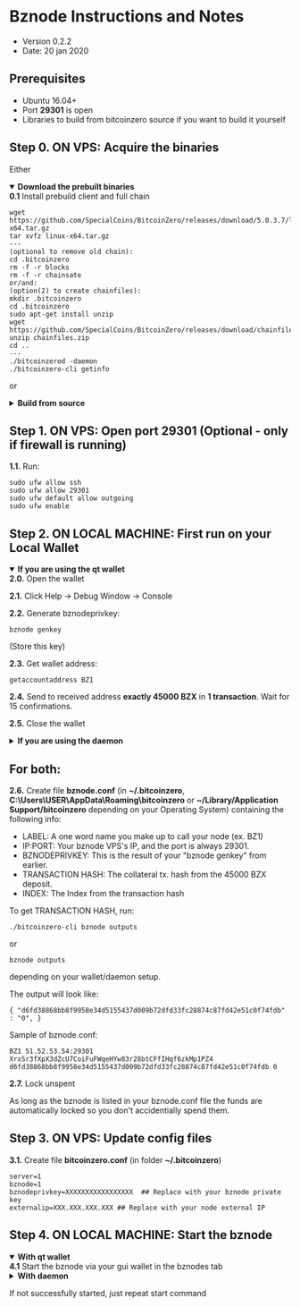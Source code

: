 # Bznode Instructions and Notes

- Version 0.2.2
- Date: 20 jan 2020

## Prerequisites

- Ubuntu 16.04+
- Port **29301** is open
- Libraries to build from bitcoinzero source if you want to build it yourself

## Step 0. ON VPS: Acquire the binaries

Either

<details open>
<summary><strong>Download the prebuilt binaries</strong></summary>
<strong>0.1</strong> Install prebuild client and full chain

    wget https://github.com/SpecialCoins/BitcoinZero/releases/download/5.0.3.7/linux-x64.tar.gz
    tar xvfz linux-x64.tar.gz
    ---
    (optional to remove old chain):
    cd .bitcoinzero
    rm -f -r blocks
    rm -f -r chainsate
	or/and:
	(option(2) to create chainfiles):
	mkdir .bitcoinzero
	cd .bitcoinzero
	sudo apt-get install unzip
	wget https://github.com/SpecialCoins/BitcoinZero/releases/download/chainfiles/chainfiles.zip
	unzip chainfiles.zip
	cd ..
	---
    ./bitcoinzerod -daemon
    ./bitcoinzero-cli getinfo

</details>

or

<details>
<summary><strong>Build from source</strong></summary>
<strong>0.1.</strong>  Check out from source:

    git clone https://github.com/BitcoinZeroOfficial/bitcoinzero/

<strong>0.2.</strong> See [README.md](README.md) for instructions on building.

</details>

## Step 1. ON VPS: Open port 29301 (Optional - only if firewall is running)

**1.1.** Run:

    sudo ufw allow ssh
    sudo ufw allow 29301
    sudo ufw default allow outgoing
    sudo ufw enable

## Step 2. ON LOCAL MACHINE: First run on your Local Wallet

<details open>
<summary><strong>If you are using the qt wallet</strong></summary>
<strong>2.0.</strong>  Open the wallet

<strong>2.1.</strong> Click Help -> Debug Window -> Console

<strong>2.2.</strong> Generate bznodeprivkey:

    bznode genkey

(Store this key)

<strong>2.3.</strong> Get wallet address:

    getaccountaddress BZ1

<strong>2.4.</strong> Send to received address <strong>exactly 45000 BZX</strong> in <strong>1 transaction</strong>. Wait for 15 confirmations.

<strong>2.5.</strong> Close the wallet

</details>

<details>
<summary><strong>If you are using the daemon</strong></summary>
<strong>2.0.</strong>  Go to the checked out folder or where you extracted the binaries

    cd bitcoinzero/src

<strong>2.1.</strong> Start daemon:

    ./bitcoinzerod -daemon -server

<strong>2.2.</strong> Generate bznodeprivkey:

    ./bitcoinzero-cli bznode genkey

(Store this key)

<strong>2.3.</strong> Get wallet address:

    ./bitcoinzero-cli getaccountaddress BZ1

<strong>2.4.</strong> Send to received address <strong>exactly 45000 BZX</strong> in <strong>1 transaction</strong>. Wait for 15 confirmations.

<strong>2.5.</strong> Stop daemon:

    ./bitcoinzero-cli stop

</details>

## For both:

**2.6.** Create file **bznode.conf** (in **~/.bitcoinzero**, **C:\Users\USER\AppData\Roaming\bitcoinzero** or **~/Library/Application Support/bitcoinzero** depending on your Operating System) containing the following info:

- LABEL: A one word name you make up to call your node (ex. BZ1)
- IP:PORT: Your bznode VPS's IP, and the port is always 29301.
- BZNODEPRIVKEY: This is the result of your "bznode genkey" from earlier.
- TRANSACTION HASH: The collateral tx. hash from the 45000 BZX deposit.
- INDEX: The Index from the transaction hash

To get TRANSACTION HASH, run:

```
./bitcoinzero-cli bznode outputs
```

or

```
bznode outputs
```

depending on your wallet/daemon setup.

The output will look like:

    { "d6fd38868bb8f9958e34d5155437d009b72dfd33fc28874c87fd42e51c0f74fdb" : "0", }

Sample of bznode.conf:

    BZ1 51.52.53.54:29301 XrxSr3fXpX3dZcU7CoiFuFWqeHYw83r28btCFfIHqf6zkMp1PZ4 d6fd38868bb8f9958e34d5155437d009b72dfd33fc28874c87fd42e51c0f74fdb 0

**2.7.** Lock unspent

As long as the bznode is listed in your bznode.conf file the funds are automatically locked so you don't accidentially spend them.

## Step 3. ON VPS: Update config files

**3.1.** Create file **bitcoinzero.conf** (in folder **~/.bitcoinzero**)

    server=1
    bznode=1
    bznodeprivkey=XXXXXXXXXXXXXXXXX  ## Replace with your bznode private key
    externalip=XXX.XXX.XXX.XXX ## Replace with your node external IP

## Step 4. ON LOCAL MACHINE: Start the bznode

<details open>
<summary><strong>With qt wallet</strong></summary>
<strong>4.1</strong> Start the bznode via your gui wallet in the bznodes tab
</details>

<details>
<summary><strong>With daemon</strong></summary>
<strong>4.1</strong> Start bznode:

    ./bitcoinzero-cli bznode start-alias <LABEL>

For example:

    ./bitcoinzero-cli bznode start-alias BZ1

<strong>4.2</strong> To check node status:

    ./bitcoinzero-cli bznode debug

</details>

If not successfully started, just repeat start command
